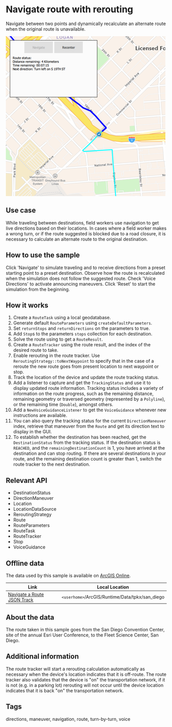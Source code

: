 # Navigate route with rerouting

Navigate between two points and dynamically recalculate an alternate route when the original route is unavailable.

![](screenshot.png)

## Use case

While traveling between destinations, field workers use navigation to get live directions based on their locations. In cases where a field worker makes a wrong turn, or if the route suggested is blocked due to a road closure, it is necessary to calculate an alternate route to the original destination.

## How to use the sample

Click 'Navigate' to simulate traveling and to receive directions from a preset starting point to a preset destination. Observe how the route is recalculated when the simulation does not follow the suggested route. Check 'Voice Directions' to activate announcing maneuvers. Click 'Reset' to start the simulation from the beginning.

## How it works

1. Create a `RouteTask` using a local geodatabase.
2. Generate default `RouteParameters` using `createDefaultParameters`.
3. Set `returnStops` and `returnDirections` on the parameters to true.
4. Add `Stop`s to the parameters `stops` collection for each destination.
5. Solve the route using to get a `RouteResult`.
6. Create a `RouteTracker` using the route result, and the index of the desired route to take.
7. Enable rerouting in the route tracker. Use `ReroutingStrategy::toNextWaypoint` to specify that in the case of a reroute the new route goes from present location to next waypoint or stop.
8. Track the location of the device and update the route tracking status.
9. Add a listener to capture and get the `TrackingStatus` and use it to display updated route information. Tracking status includes a variety of information on the route progress, such as the remaining distance, remaining geometry or traversed geometry (represented by a `Polyline`), or the remaining time (`Double`), amongst others.
10. Add a `NewVoiceGuidanceListener` to get the `VoiceGuidance` whenever new instructions are available.
11. You can also query the tracking status for the current `DirectionManeuver` index, retrieve that maneuver from the `Route` and get its direction text to display in the GUI.
12. To establish whether the destination has been reached, get the `DestinationStatus` from the tracking status. If the destination status is `REACHED`, and the `remainingDestinationCount` is 1, you have arrived at the destination and can stop routing. If there are several destinations in your route, and the remaining destination count is greater than 1, switch the route tracker to the next destination.

## Relevant API

* DestinationStatus
* DirectionManeuver
* Location
* LocationDataSource
* ReroutingStrategy
* Route
* RouteParameters
* RouteTask
* RouteTracker
* Stop
* VoiceGuidance

## Offline data

The data used by this sample is available on [ArcGIS Online](https://www.arcgis.com/home/item.html?id=4caec8c55ea2463982f1af7d9611b8d5).

Link | Local Location
---------|-------|
|[Navigate a Route JSON Track](https://www.arcgis.com/home/item.html?id=4caec8c55ea2463982f1af7d9611b8d5)| `<userhome>`/ArcGIS/Runtime/Data/tpkx/san_diego |

## About the data

The route taken in this sample goes from the San Diego Convention Center, site of the annual Esri User Conference, to the Fleet Science Center, San Diego.

## Additional information

The route tracker will start a rerouting calculation automatically as necessary when the device's location indicates that it is off-route. The route tracker also validates that the device is "on" the transportation network, if it is not (e.g. in a parking lot) rerouting will not occur until the device location indicates that it is back "on" the transportation network.

## Tags

directions, maneuver, navigation, route, turn-by-turn, voice
